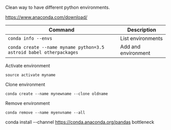 
Clean way to have different python environments.

https://www.anaconda.com/download/

Command | Description
--- | ---
```conda info --envs``` | List environments
```conda create --name myname python=3.5 astroid babel otherpackages``` | Add and environment

Activate environment
```
source activate myname
```

Clone environment
```
conda create --name mynewname --clone oldname
```

Remove environment
```
conda remove --name myenvname --all
```

conda install --channel https://conda.anaconda.org/pandas bottleneck
